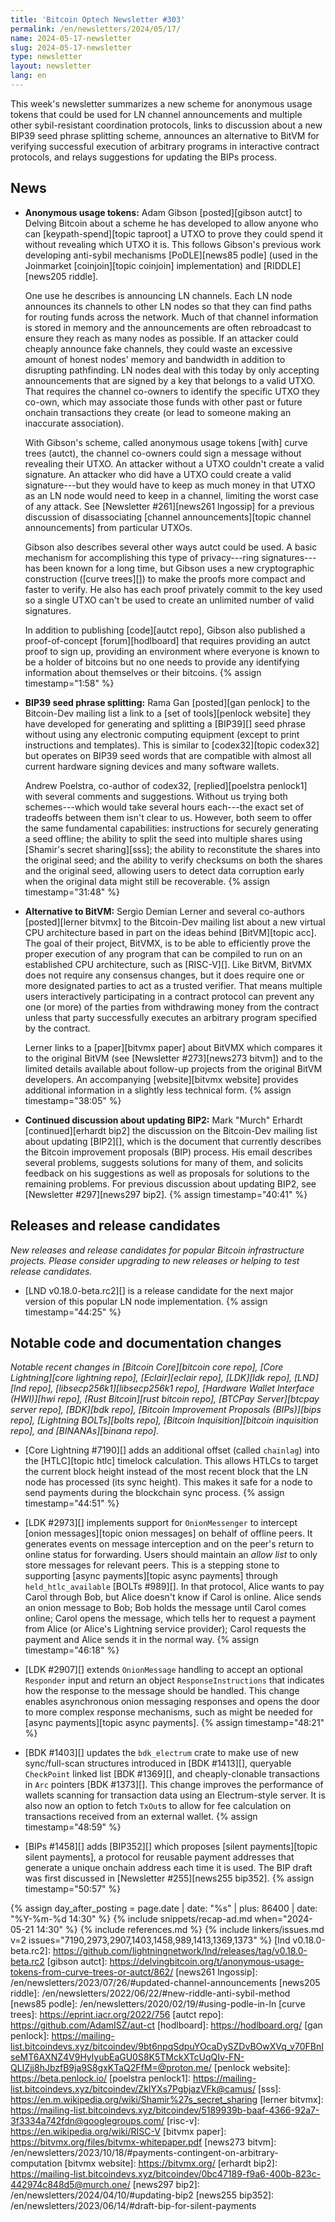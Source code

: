 ```yaml
---
title: 'Bitcoin Optech Newsletter #303'
permalink: /en/newsletters/2024/05/17/
name: 2024-05-17-newsletter
slug: 2024-05-17-newsletter
type: newsletter
layout: newsletter
lang: en
---
```

This week's newsletter summarizes a new scheme for anonymous usage
tokens that could be used for LN channel announcements and multiple
other sybil-resistant coordination protocols, links to discussion about
a new BIP39 seed phrase splitting scheme, announces an alternative to
BitVM for verifying successful execution of arbitrary programs in
interactive contract protocols, and relays suggestions for updating the
BIPs process.

## News

- **Anonymous usage tokens:** Adam Gibson [posted][gibson autct] to
  Delving Bitcoin about a scheme he has developed to allow anyone who
  can [keypath-spend][topic taproot] a UTXO to prove they could spend it
  without revealing which UTXO it is.  This follows Gibson's previous
  work developing anti-sybil mechanisms [PoDLE][news85 podle] (used in
  the Joinmarket [coinjoin][topic coinjoin] implementation) and
  [RIDDLE][news205 riddle].

  One use he describes is announcing LN channels.  Each LN node
  announces its channels to other LN nodes so that they can find paths
  for routing funds across the network.  Much of that channel
  information is stored in memory and the announcements are often
  rebroadcast to ensure they reach as many nodes as possible.  If an
  attacker could cheaply announce fake channels, they could waste an
  excessive amount of honest nodes' memory and bandwidth in addition to
  disrupting pathfinding.  LN nodes deal with this today by
  only accepting announcements that are signed by a key that belongs to
  a valid UTXO.  <!-- ignoring for this description that the current LN
  protocol requires only P2WSH UTXOs --> That requires the channel
  co-owners to identify the specific UTXO they co-own, which may associate
  those funds with other past or future onchain transactions they create
  (or lead to someone making an inaccurate association).

  With Gibson's scheme, called anonymous usage tokens [with] curve trees
  (autct), the channel co-owners could sign a message without revealing
  their UTXO.  An attacker without a UTXO couldn't create a valid
  signature.  An attacker who did have a UTXO could create a
  valid signature---but they would have to keep as much money in that
  UTXO as an LN node would need to keep in a channel, limiting
  the worst case of any attack.  See [Newsletter #261][news261 lngossip]
  for a previous discussion of disassociating [channel
  announcements][topic channel announcements] from particular UTXOs.

  Gibson also describes several other ways autct could be used.  A
  basic mechanism for accomplishing this type of privacy---ring
  signatures---has been known for a long time, but Gibson uses a new
  cryptographic construction ([curve trees][]) to make the proofs more
  compact and faster to verify.  He also has each proof privately commit
  to the key used so a single UTXO can't be used to create an unlimited
  number of valid signatures.

  In addition to publishing [code][autct repo], Gibson also published a
  proof-of-concept [forum][hodlboard] that requires providing an autct
  proof to sign up, providing an environment where everyone is
  known to be a holder of bitcoins but no one needs to provide any
  identifying information about themselves or their bitcoins. {% assign timestamp="1:58" %}

- **BIP39 seed phrase splitting:** Rama Gan [posted][gan penlock] to the
  Bitcoin-Dev mailing list a link to a [set of tools][penlock website]
  they have developed for generating and splitting a [BIP39][] seed
  phrase without using any electronic computing equipment (except to
  print instructions and templates).  This is similar to [codex32][topic
  codex32] but operates on BIP39 seed words that are compatible with
  almost all current hardware signing devices and many software wallets.

  Andrew Poelstra, co-author of codex32, [replied][poelstra penlock1]
  with several comments and suggestions.  Without us trying both
  schemes---which would take several hours each---the exact set of
  tradeoffs between them isn't clear to us.  However, both seem to offer
  the same fundamental capabilities: instructions for securely
  generating a seed offline; the ability to split the seed into multiple
  shares using [Shamir's secret sharing][sss]; the ability to
  reconstitute the shares into the original seed; and the ability to
  verify checksums on both the shares and the original seed, allowing
  users to detect data corruption early when the original data might
  still be recoverable. {% assign timestamp="31:48" %}

- **Alternative to BitVM:** Sergio Demian Lerner and several co-authors
  [posted][lerner bitvmx] to the Bitcoin-Dev mailing list about a new
  virtual CPU architecture based in part on the ideas behind
  [BitVM][topic acc].  The goal of their project, BitVMX, is to be able
  to efficiently prove the proper execution of any program that can be
  compiled to run on an established CPU architecture, such as
  [RISC-V][].  Like BitVM, BitVMX does not require any consensus changes,
  but it does require one or more designated parties to act as a trusted
  verifier.  That means multiple users interactively participating in a
  contract protocol can prevent any one (or more) of the parties from
  withdrawing money from the contract unless that party successfully
  executes an arbitrary program specified by the contract.

  Lerner links to a [paper][bitvmx paper] about BitVMX which compares it
  to the original BitVM (see [Newsletter #273][news273 bitvm]) and to
  the limited details available about follow-up projects from the
  original BitVM developers.  An accompanying [website][bitvmx website]
  provides additional information in a slightly less technical form. {% assign timestamp="38:05" %}

- **Continued discussion about updating BIP2:** Mark "Murch" Erhardt
  [continued][erhardt bip2] the discussion on the Bitcoin-Dev mailing
  list about updating [BIP2][], which is the document that currently
  describes the Bitcoin improvement proposals (BIP) process.  His email
  describes several problems, suggests solutions for many of them,
  and solicits feedback on his suggestions as well as proposals for
  solutions to the remaining problems.  For previous discussion about
  updating BIP2, see [Newsletter #297][news297 bip2]. {% assign timestamp="40:41" %}

## Releases and release candidates

*New releases and release candidates for popular Bitcoin infrastructure
projects.  Please consider upgrading to new releases or helping to test
release candidates.*

- [LND v0.18.0-beta.rc2][] is a release candidate for the next major
  version of this popular LN node implementation. {% assign timestamp="44:25" %}

## Notable code and documentation changes

_Notable recent changes in [Bitcoin Core][bitcoin core repo], [Core
Lightning][core lightning repo], [Eclair][eclair repo], [LDK][ldk repo],
[LND][lnd repo], [libsecp256k1][libsecp256k1 repo], [Hardware Wallet
Interface (HWI)][hwi repo], [Rust Bitcoin][rust bitcoin repo], [BTCPay
Server][btcpay server repo], [BDK][bdk repo], [Bitcoin Improvement
Proposals (BIPs)][bips repo], [Lightning BOLTs][bolts repo],
[Bitcoin Inquisition][bitcoin inquisition repo], and [BINANAs][binana
repo]._

- [Core Lightning #7190][] adds an additional offset (called `chainlag`)
  into the [HTLC][topic htlc] timelock calculation.  This allows HTLCs
  to target the current block height instead of the most recent block
  that the LN node has processed (its sync height).  This makes it safe
  for a node to send payments during the blockchain sync process. {% assign timestamp="44:51" %}

- [LDK #2973][] implements support for `OnionMessenger` to intercept [onion messages][topic onion messages] on
  behalf of offline peers. It generates events on message interception and on
  the peer's return to online status for forwarding. Users should maintain an
  _allow list_ to only store messages for relevant peers. This is a
  stepping stone to supporting [async payments][topic async payments]
  through `held_htlc_available` [BOLTs #989][].  In that protocol, Alice
  wants to pay Carol through Bob, but Alice doesn't know if Carol is
  online.  Alice sends an onion message to Bob; Bob holds the message
  until Carol comes online; Carol opens the message, which tells her to
  request a payment from Alice (or Alice's Lightning service provider);
  Carol requests the payment and Alice sends it in the normal way. {% assign timestamp="46:18" %}

- [LDK #2907][] extends `OnionMessage` handling to accept an optional
  `Responder` input and return an object `ResponseInstructions` that indicates how
  the response to the message should be handled. This change enables asynchronous
  onion messaging responses and opens the door to more complex response
  mechanisms, such as might be needed for [async payments][topic async
  payments]. {% assign timestamp="48:21" %}

- [BDK #1403][] updates the `bdk_electrum` crate to make use of new
  sync/full-scan structures introduced in [BDK #1413][], queryable `CheckPoint`
  linked list [BDK #1369][], and cheaply-clonable transactions in `Arc`
  pointers [BDK #1373][]. This change improves the performance of
  wallets scanning for transaction data using an Electrum-style server.
  It is also now an option to fetch `TxOut`s to allow for
  fee calculation on transactions received from an external wallet. {% assign timestamp="48:59" %}

- [BIPs #1458][] adds [BIP352][] which proposes [silent payments][topic silent
  payments], a protocol for reusable
  payment addresses that generate a unique onchain address each time it is
  used. The BIP draft was first discussed in [Newsletter #255][news255 bip352]. {% assign timestamp="50:57" %}

{% assign day_after_posting = page.date | date: "%s" | plus: 86400 | date: "%Y-%m-%d 14:30" %}
{% include snippets/recap-ad.md when="2024-05-21 14:30" %}
{% include references.md %}
{% include linkers/issues.md v=2 issues="7190,2973,2907,1403,1458,989,1413,1369,1373" %}
[lnd v0.18.0-beta.rc2]: https://github.com/lightningnetwork/lnd/releases/tag/v0.18.0-beta.rc2
[gibson autct]: https://delvingbitcoin.org/t/anonymous-usage-tokens-from-curve-trees-or-autct/862/
[news261 lngossip]: /en/newsletters/2023/07/26/#updated-channel-announcements
[news205 riddle]: /en/newsletters/2022/06/22/#new-riddle-anti-sybil-method
[news85 podle]: /en/newsletters/2020/02/19/#using-podle-in-ln
[curve trees]: https://eprint.iacr.org/2022/756
[autct repo]: https://github.com/AdamISZ/aut-ct
[hodlboard]: https://hodlboard.org/
[gan penlock]: https://mailing-list.bitcoindevs.xyz/bitcoindev/9bt6npqSdpuYOcaDySZDvBOwXVq_v70FBnIseMT6AXNZ4V9HylyubEaGU0S8K5TMckXTcUqQIv-FN-QLIZjj8hJbzfB9ja9S8gxKTaQ2FfM=@proton.me/
[penlock website]: https://beta.penlock.io/
[poelstra penlock1]: https://mailing-list.bitcoindevs.xyz/bitcoindev/ZkIYXs7PgbjazVFk@camus/
[sss]: https://en.m.wikipedia.org/wiki/Shamir%27s_secret_sharing
[lerner bitvmx]: https://mailing-list.bitcoindevs.xyz/bitcoindev/5189939b-baaf-4366-92a7-3f3334a742fdn@googlegroups.com/
[risc-v]: https://en.wikipedia.org/wiki/RISC-V
[bitvmx paper]: https://bitvmx.org/files/bitvmx-whitepaper.pdf
[news273 bitvm]: /en/newsletters/2023/10/18/#payments-contingent-on-arbitrary-computation
[bitvmx website]: https://bitvmx.org/
[erhardt bip2]: https://mailing-list.bitcoindevs.xyz/bitcoindev/0bc47189-f9a6-400b-823c-442974c848d5@murch.one/
[news297 bip2]: /en/newsletters/2024/04/10/#updating-bip2
[news255 bip352]: /en/newsletters/2023/06/14/#draft-bip-for-silent-payments

